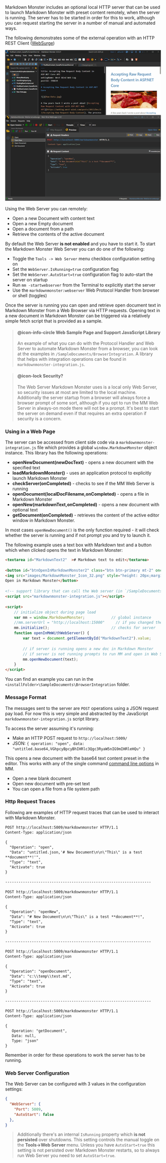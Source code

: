 ﻿Markdown Monster includes an optional local HTTP server that can be used to launch Markdown Monster with preset content remotely, when the server is running. The server has to be started in order for this to work, although you can request starting the server in a number of manual and automated ways.


The following demonstrates some of the external operation with an HTTP REST Client ([WebSurge](https://websurge.west-wind.com))

![Markdown Monster internal Web Server Interaction](https://raw.githubusercontent.com/RickStrahl/ImageDrop/refs/heads/master/MarkdownMonster/WebServerAutomation.gif)

Using the Web Server you can remotely:

* Open a new Document with content text
* Open a new Empty document
* Open a document from a path
* Retrieve the contents of the active document

By default the Web Server **is not enabled** and you have to start it. To start the Markdown Monster Web Server you can do one of the following:

* Toggle the `Tools -> Web Server` menu checkbox configuration setting on
* Set the `WebServer.IsRunning=true` configuration flag
* Set the `WebServer.AutoStart=true` configuration flag to auto-start the server on startup
* Run `mm -startwebserver` from the Terminal to explicitly start the server
* Use the `markdownmonster:webserver` Web Protocol Handler from browser or shell (toggles)

Once the server is running you can open and retrieve open document text in Markdown Monster from a Web Browser via HTTP requests. Opening text in a new document in Markdown Monster can be triggered via a relatively simple fetch script that is provided as a sample.

> #### @icon-info-circle Web Sample Page and Support JavaScript Library
> An example of what you can do with the Protocol Handler and Web Server to automate Markdown Monster from a browser, you can look at the examples in `/SampleDocuments/BrowserIntegration`. A library that helps with integration operations can be found in `markdownmonster-integration.js`.

> #### @icon-lock Security?
> The Web Server Markdown Monster uses is a local only Web Server, so security issues at most are limited to the local machine. Additionally the server startup from a browser will always force a browser prompt of some sort, although if you opt to run the MM Web Server in always-on mode there will not be a prompt. It's best to start the server on demand even if that requires an extra operation if security is a concern.

### Using in a Web Page
The server can be accessed from client side code via a `markdownmonster-integration.js` file which provides a global `window.MarkdownMonster` object instance. This library has the following operations:

* **openNewDocument(newDocText)**  - opens a new document with the specified text
* **loadMarkdownMonster()** - uses an application protocol to explicitly launch Markdown Monster
* **checkServer(onCompleted)** - checks to see if the MM Web Server is running
* **openDocument(localDocFilename,onCompleted)** - opens a file in Markdown Monster
* **openNew(markdownText,onCompleted)** - opens a new document with optional text
* **getDocument(onCompleted)** - retrieves the content of the active editor window in Markdown Monster.
 
In most cases `openNewDocument()` is the only function required - it will check whether the server is running and if not prompt you and try to launch it.

The following example uses a text box with Markdown text and a button which when clicked opens the text in Markdown Monster:

```html
<textarea id="MarkdownText2"  ># Markdown text to edit</textarea>

<button id="btnOpenInMarkdownMonster2" class="btn btn-primary mt-2" onclick="openInMmWithWebServer()">
<img src="images/MarkdownMonster_Icon_32.png" style="height: 20px;margin-right: 10px" />
Open in Markdown Monster</button>

<!-- support library that can call the Web server (in `/SampleDocuments/BrowserIntegration/`) -->
<script src="markdownmonster-integration.js"></script>

<script>
    // initialize object during page load
    var mm = window.MarkdownMonster;            // global instance
    //mm.serverUrl = "http://localhost:15000"     // if you changed the port in mm :5009 is default
    mm.initialize();                            // checks for server
    function openInMmWithWebServer() {
        var text = document.getElementById("MarkdownText2").value;        
        
        // if server is running opens a new doc in Markdown Monster
        // if server is not running prompts to run MM and open in Web Server mode
        mm.openNewDocument(text);               
    }
</script>
```

You can find an example you can run in the `<installFolder>\SampleDocuments\BrowserIntegration` folder.

### Message Format
The messages sent to the server are `POST` operations using a JSON request pay load. For now this is very simple and abstracted by the JavaScript `markdownmonster-integration.js` script library.

To access the server assuming it's running:

* Make an HTTP POST request to `http://localhost:5009/`
* JSON: `{ operation: "open", data: "untitled.base64,VGhpcyBpcyBhIHRlc3Qgc3RyaW5nIG9mIHRleHQu" }`

This opens a new document with the base64 text content preset in the editor. This works with any of the single command [command line options](VFPS://Topic/_5FP0XP68P) in MM. 

* Open a new blank document
* Open new document with pre-set text
* You can open a file from a file system path


### Http Request Traces
Following are examples of HTTP request traces that can be used to interact with Markdown Monster.

```http
POST http://localhost:5009/markdownmonster HTTP/1.1
Content-Type: application/json

{
  "Operation": "open",
  "Data": "untitled.json,'# New Document\n\n\"This\" is a test **document**!'",
  "Type": "text",
  "Activate": true
}

------------------------------------------------------------------

POST http://localhost:5009/markdownmonster HTTP/1.1
Content-Type: application/json

{
  "Operation": "openNew",
  "Data": "# New Document\n\n\"This\" is a test **document**!",
  "Type": "text",
  "Activate": true
}

------------------------------------------------------------------

POST http://localhost:5009/markdownmonster HTTP/1.1
Content-Type: application/json

{
  "Operation": "openDocument",
  "Data": "c:\\temp\\test.md",
  "Type": "text",
  "Activate": true
}

------------------------------------------------------------------

POST http://localhost:5009/markdownmonster HTTP/1.1
Content-Type: application/json

{
   Operation: "getDocument",
   Data: null,
   Type: "json"
}
```

Remember in order for these operations to work the server has to be running.

### Web Server Configuration
The Web Server can be configured with 3 values in the configuration settings:

```json
{
  "WebServer": {
    "Port": 5009,
    "AutoStart": false
  },
}
```

> Additionally there's an internal `IsRunning` property which **is not persisted** over shutdowns. This setting controls the manual toggle on the **Tools->Web Server** menu. Unless you have `AutoStart=true` this setting is not persisted over Markdown Monster restarts, so to always run Web Server you need to set `AutoStart=true`.